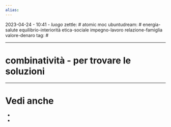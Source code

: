 ```yaml
---
alias: 
---
```

2023-04-24 - 10:41 - *luogo*
zettle: # atomic moc
ubuntudream: # energia-salute equilibrio-interiorità etica-sociale impegno-lavoro relazione-famiglia valore-denaro 
tag: #

---
# combinatività - per trovare le soluzioni





---
# Vedi anche
- 
- 